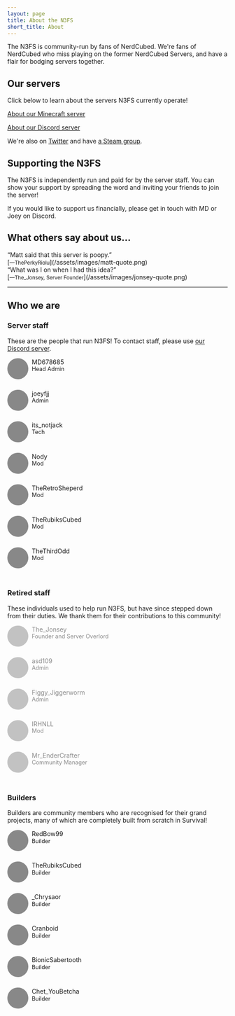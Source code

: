 ```yaml
---
layout: page
title: About the N3FS
short_title: About
---
```


The N3FS is community-run by fans of NerdCubed. We're fans of NerdCubed who miss playing on the former NerdCubed Servers, and have a flair for bodging servers together.

## Our servers

Click below to learn about the servers N3FS currently operate! 

<a href="/minecraft" class="action">About our Minecraft server</a>  

<a href="/discord" class="action">About our Discord server</a>

We're also on [Twitter](https://twitter.com/Nerd3Server) and have [a Steam group](https://steamcommunity.com/groups/n3fstjs/edit/profile). 


## Supporting the N3FS

The N3FS is independently run and paid for by the server staff. You can show your support by spreading the word and inviting your friends to join the server!

If you would like to support us financially, please get in touch with MD or Joey on Discord.


## What others say about us...

<div class="lead">“Matt said that this server is poopy.”</div>
[<small>&mdash;ThePerkyRiolu</small>](/assets/images/matt-quote.png)

<div class="lead">“What was I on when I had this idea?”</div>
[<small>&mdash;The_Jonsey, Server Founder</small>](/assets/images/jonsey-quote.png)

----

## Who we are

<style>
.staff-list{
  display: flex;
  flex-wrap: wrap;
  justify-content: flex-start;
  line-height: 1.25;
}
.staff-member{
  width: 33.333%;
  min-width: 256px;
  flex: inherit;
  margin-bottom: 1rem;
}
.staff-avatar{
  float: left;
  width: 48px;
  height: 48px;
  background-color: #888;
  background-image: url('/assets/images/staff.jpg');
  background-size: 384px 192px;
  border-radius: 100%;
  margin: 0 8px 8px 0;
}
.staff-name{
}
.staff-position{
  font-size: 0.8rem;
}
.staff-tagline{
  height: 0px;
  overflow-y: hidden;
  clear: left;
  font-size: 0.75rem;
  font-style: italic;
  transition: height 0.25s ease-out, opacity 0.25s ease-out;
  opacity: 0;
}
.staff-tagline::before{
  content: '\201C';
}
.staff-tagline::after{
  content: '\201D';
}
.staff-member:hover .staff-tagline{
  height: 2rem;
  opacity: 1;
}
.staff-nomination{
  text-align: center;
  font-size: 14px;
}
.staff-nomination-type{
  margin-top: 30px;
}
.fade{
  opacity: 0.5;
}
</style>

### Server staff

These are the people that run N3FS! To contact staff, please use [our Discord server](/discord).

<div class="staff-list">
  <div class="staff-member">
    <div class="staff-avatar" style="background-position: -48px -0px;"></div>
    <div class="staff-name">MD678685</div>
    <div class="staff-position">Head Admin</div>
    <div class="staff-tagline">One who actually does stuff</div>
  </div>

  <div class="staff-member">
    <div class="staff-avatar" style="background-position: -288px -0px;"></div>
    <div class="staff-name">joeyfjj</div>
    <div class="staff-position">Admin</div>
    <div class="staff-tagline">Maker of terrible puns.</div>
  </div>

  <div class="staff-member">
    <div class="staff-avatar" style="background-position: -192px -48px;"></div>
    <div class="staff-name">its_notjack</div>
    <div class="staff-position">Tech</div>
    <div class="staff-tagline">May or may not be Jack</div>
  </div>

  <div class="staff-member">
    <div class="staff-avatar" style="background-position: 0px -96px;"></div>
    <div class="staff-name">Nody</div>
    <div class="staff-position">Mod</div>
    <div class="staff-tagline">Moderating people since 2014</div>
  </div>

  <div class="staff-member">
    <div class="staff-avatar" style="background-position: -336px -48px;"></div>
    <div class="staff-name">TheRetroSheperd</div>
    <div class="staff-position">Mod</div>
    <div class="staff-tagline">Someone stole the toilet seat from the church</div>
  </div>

  <div class="staff-member">
    <div class="staff-avatar" style="background-position: -48px -48px;"></div>
    <div class="staff-name">TheRubiksCubed</div>
    <div class="staff-position">Mod</div>
    <div class="staff-tagline">Everyone loves Ruby</div>
  </div>

  <div class="staff-member">
    <div class="staff-avatar" style="background-position: -192px -0px;"></div>
    <div class="staff-name">TheThirdOdd</div>
    <div class="staff-position">Mod</div>
    <div class="staff-tagline">TheThirdOdd/Modd/Godd/Sodd</div>
  </div>
</div>

### Retired staff

These individuals used to help run N3FS, but have since stepped down from their duties. We thank them for their contributions to this community!

<div class="staff-list">
  <div class="staff-member fade">
    <div class="staff-avatar" style="background-position: -0px -0px;"></div>
    <div class="staff-name">The_Jonsey</div>
    <div class="staff-position">Founder and Server Overlord</div>
    <div class="staff-tagline">Owner</div>
  </div>

  <div class="staff-member fade">
    <div class="staff-avatar" style="background-position: -96px -0px;"></div>
    <div class="staff-name">asd109</div>
    <div class="staff-position">Admin</div>
    <div class="staff-tagline">It's a(WOL)sd109</div>
  </div>

  <div class="staff-member fade">
    <div class="staff-avatar" style="background-position: -144px -0px;"></div>
    <div class="staff-name">Figgy_Jiggerworm</div>
    <div class="staff-position">Admin</div>
    <div class="staff-tagline">Part-time eyebrow wiggler</div>
  </div>

  <div class="staff-member fade">
    <div class="staff-avatar" style="background-position: -240px -0px;"></div>
    <div class="staff-name">IRHNLL</div>
    <div class="staff-position">Mod</div>
    <div class="staff-tagline">They weren't the mods you're looking for</div>
  </div>

  <div class="staff-member fade">
    <div class="staff-avatar" style="background-position: -336px -0px;"></div>
    <div class="staff-name">Mr_EnderCrafter</div>
    <div class="staff-position">Community Manager</div>
    <div class="staff-tagline">Ran off to sixth form.</div>
  </div>
</div>

### Builders

Builders are community members who are recognised for their grand projects, many of which are completely built from scratch in Survival! 

<div class="staff-list">
  <div class="staff-member">
    <div class="staff-avatar" style="background-position: -0px -48px;"></div>
    <div class="staff-name">RedBow99</div>
    <div class="staff-position">Builder</div>
    <div class="staff-tagline">Builds some cities on rock and roll</div>
  </div>

  <div class="staff-member">
    <div class="staff-avatar" style="background-position: -48px -48px;"></div>
    <div class="staff-name">TheRubiksCubed</div>
    <div class="staff-position">Builder</div>
    <div class="staff-tagline">Everyone loves Ruby</div>
  </div>

  <div class="staff-member">
    <div class="staff-avatar" style="background-position: -96px -48px;"></div>
    <div class="staff-name">_Chrysaor</div>
    <div class="staff-position">Builder</div>
    <div class="staff-tagline">Too busy chry-ing to build anything ;-;</div>
  </div>

  <div class="staff-member">
    <div class="staff-avatar" style="background-position: -144px -48px;"></div>
    <div class="staff-name">Cranboid</div>
    <div class="staff-position">Builder</div>
    <div class="staff-tagline">Our commissionary builder</div>
  </div>

  <div class="staff-member">
    <div class="staff-avatar" style="background-position: -240px -48px;"></div>
    <div class="staff-name">BionicSabertooth</div>
    <div class="staff-position">Builder</div>
    <div class="staff-tagline">The Master of Incomplete Builds</div>
  </div>

  <div class="staff-member">
    <div class="staff-avatar" style="background-position: -288px -48px;"></div>
    <div class="staff-name">Chet_YouBetcha</div>
    <div class="staff-position">Builder</div>
    <div class="staff-tagline">Elytra flight is weeeeeird</div>
  </div>
</div>
